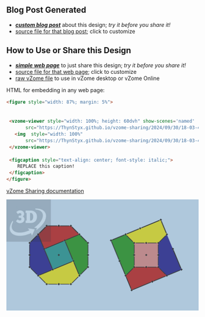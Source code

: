 
## Blog Post Generated

 - [***custom blog post***](<https://ThynStyx.github.io/vzome-sharing/2024/09/30/8-gon-Octagon-to-cube-18-03-44.html>) about this design; *try it before you share it!*
 - [source file for that blog post](<https://github.com/ThynStyx/vzome-sharing/edit/main/_posts/2024-09-30-8-gon-Octagon-to-cube-18-03-44.md>); click to customize
 


## How to Use or Share this Design

 - [***simple web page***](<https://ThynStyx.github.io/vzome-sharing/2024/09/30/18-03-44-8-gon-Octagon-to-cube/>) to just share this design; *try it before you share it!*
 - [source file for that web page](<https://github.com/ThynStyx/vzome-sharing/edit/main/2024/09/30/18-03-44-8-gon-Octagon-to-cube/index.md>); click to customize
 - [raw vZome file](<https://raw.githubusercontent.com/ThynStyx/vzome-sharing/main/2024/09/30/18-03-44-8-gon-Octagon-to-cube/8-gon-Octagon-to-cube.vZome>) to use in vZome desktop or vZome Online
 
 HTML for embedding in any web page:
 ```html
<figure style="width: 87%; margin: 5%">
  
  
  <vzome-viewer style="width: 100%; height: 60dvh" show-scenes='named'
        src="https://ThynStyx.github.io/vzome-sharing/2024/09/30/18-03-44-8-gon-Octagon-to-cube/8-gon-Octagon-to-cube.vZome" >
    <img  style="width: 100%"
        src="https://ThynStyx.github.io/vzome-sharing/2024/09/30/18-03-44-8-gon-Octagon-to-cube/8-gon-Octagon-to-cube.png" >
  </vzome-viewer>

  <figcaption style="text-align: center; font-style: italic;">
     REPLACE this caption!
  </figcaption>
</figure>

 ```

[vZome Sharing documentation](https://vzome.github.io/vzome/sharing.html#how-it-works)

![Image](<8-gon-Octagon-to-cube.png>)

